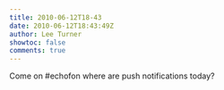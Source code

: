 ```yaml
---
title: 2010-06-12T18-43
date: 2010-06-12T18:43:49Z
author: Lee Turner
showtoc: false
comments: true
---
```


Come on #echofon where are push notifications today?

